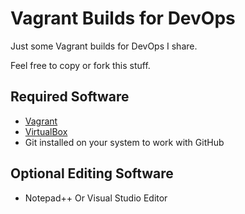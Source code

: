 # Vagrant Builds for DevOps

Just some Vagrant builds for DevOps I share.

Feel free to copy or fork this stuff. 

## Required Software
* [Vagrant](https://www.vagrantup.com/downloads.html)
* [VirtualBox](https://www.virtualbox.org/wiki/Downloads)
* Git installed on your system to work with GitHub

## Optional Editing Software

* Notepad++ Or Visual Studio Editor
